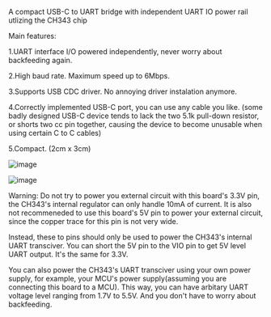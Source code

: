A compact USB-C to UART bridge with independent UART IO power rail utlizing the CH343 chip

Main features:

  1.UART interface I/O powered independently, never worry about backfeeding again.

  2.High baud rate. Maximum speed up to 6Mbps.

  3.Supports USB CDC driver. No annoying driver instalation anymore.

  4.Correctly implemented USB-C port, you can use any cable you like.
  (some badly designed USB-C device tends to lack the two 5.1k pull-down resistor, or shorts two cc pin together, causing the device to become unusable when using certain C to C cables)

  5.Compact. (2cm x 3cm)

![image](https://github.com/RathBee/USBC-Serial/assets/157344506/339d0d1c-ced1-4360-be58-99b8133088ba)


![image](https://github.com/RathBee/USBC-Serial/assets/157344506/88921067-cd8d-46bf-85a6-ad80e239f427)


Warning: Do not try to power you external circuit with this board's 3.3V pin, the CH343's internal regulator can only handle 10mA of current.
It is also not recommeneded to use this board's 5V pin to power your external circuit, since the copper trace for this pin is not very wide.

Instead, these to pins should only be used to power the CH343's internal UART transciver. 
You can short the 5V pin to the VIO pin to get 5V level UART output. It's the same for 3.3V.

You can also power the CH343's UART transciver using your own power supply, for example, your MCU's power supply(assuming you are connecting this board to a MCU).
This way, you can have arbitary UART voltage level ranging from 1.7V to 5.5V. And you don't have to worry about backfeeding.
